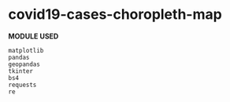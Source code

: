 # covid19-cases-choropleth-map

**MODULE USED**
```
matplotlib
pandas
geopandas
tkinter
bs4
requests
re
```
